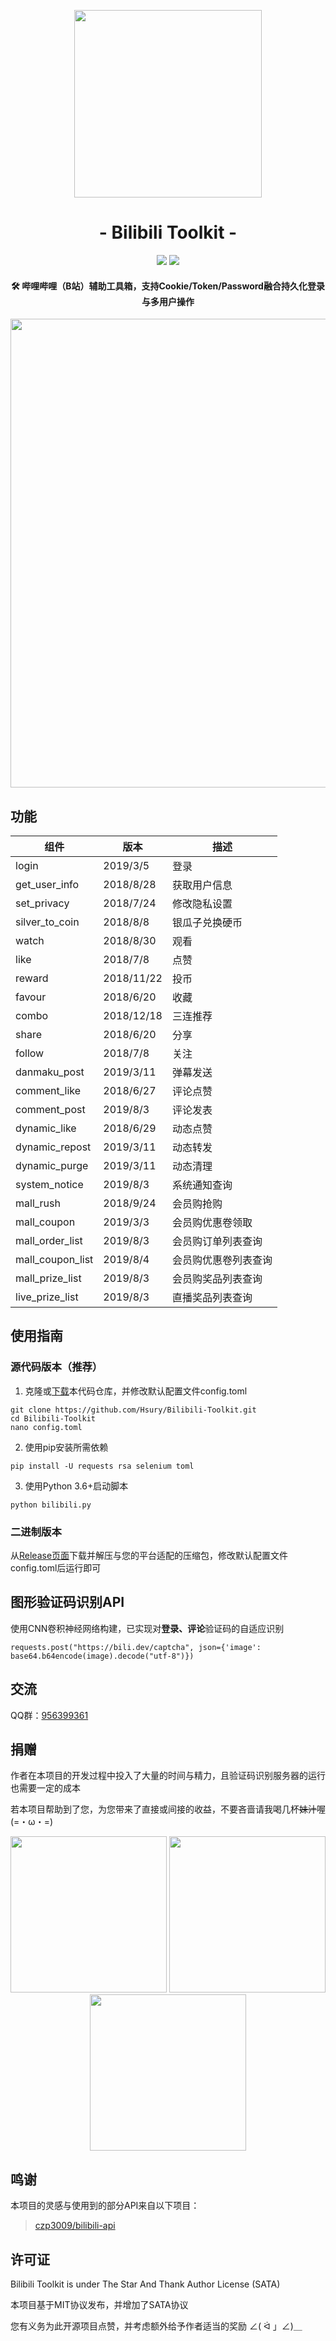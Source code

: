 <p align="center">
<img src="https://cdn.kagamiz.com/Bilibili-Toolkit/bilibili.png" width="300">
</p>

<h1 align="center">- Bilibili Toolkit -</h1>

<p align="center">
<img src="https://img.shields.io/badge/version-2019.8.4-green.svg?longCache=true&style=for-the-badge">
<img src="https://img.shields.io/badge/license-SATA-blue.svg?longCache=true&style=for-the-badge">
</p>

<h4 align="center">🛠️ 哔哩哔哩（B站）辅助工具箱，支持Cookie/Token/Password融合持久化登录与多用户操作</h4>

<p align="center">
<img src="https://cdn.kagamiz.com/Bilibili-Toolkit/demo.png" width="750">
</p>

## 功能

|组件                |版本           |描述                          |
|--------------------|---------------|------------------------------|
|login               |2019/3/5       |登录                          |
|get_user_info       |2018/8/28      |获取用户信息                  |
|set_privacy         |2018/7/24      |修改隐私设置                  |
|silver_to_coin      |2018/8/8       |银瓜子兑换硬币                |
|watch               |2018/8/30      |观看                          |
|like                |2018/7/8       |点赞                          |
|reward              |2018/11/22     |投币                          |
|favour              |2018/6/20      |收藏                          |
|combo               |2018/12/18     |三连推荐                      |
|share               |2018/6/20      |分享                          |
|follow              |2018/7/8       |关注                          |
|danmaku_post        |2019/3/11      |弹幕发送                      |
|comment_like        |2018/6/27      |评论点赞                      |
|comment_post        |2019/8/3       |评论发表                      |
|dynamic_like        |2018/6/29      |动态点赞                      |
|dynamic_repost      |2019/3/11      |动态转发                      |
|dynamic_purge       |2019/3/11      |动态清理                      |
|system_notice       |2019/8/3       |系统通知查询                  |
|mall_rush           |2018/9/24      |会员购抢购                    |
|mall_coupon         |2019/3/3       |会员购优惠卷领取              |
|mall_order_list     |2019/8/3       |会员购订单列表查询            |
|mall_coupon_list    |2019/8/4       |会员购优惠卷列表查询          |
|mall_prize_list     |2019/8/3       |会员购奖品列表查询            |
|live_prize_list     |2019/8/3       |直播奖品列表查询              |

## 使用指南

### 源代码版本（推荐）

1. 克隆或[下载](https://github.com/Hsury/Bilibili-Toolkit/archive/master.zip)本代码仓库，并修改默认配置文件config.toml

```
git clone https://github.com/Hsury/Bilibili-Toolkit.git
cd Bilibili-Toolkit
nano config.toml
```

2. 使用pip安装所需依赖

```
pip install -U requests rsa selenium toml
```

3. 使用Python 3.6+启动脚本

```
python bilibili.py
```

### 二进制版本

从[Release页面](https://github.com/Hsury/Bilibili-Toolkit/releases)下载并解压与您的平台适配的压缩包，修改默认配置文件config.toml后运行即可

## 图形验证码识别API

使用CNN卷积神经网络构建，已实现对**登录、评论**验证码的自适应识别

```
requests.post("https://bili.dev/captcha", json={'image': base64.b64encode(image).decode("utf-8")})
```

## 交流

QQ群：[956399361](https://jq.qq.com/?_wv=1027&k=5BO0c7o)

## 捐赠

作者在本项目的开发过程中投入了大量的时间与精力，且验证码识别服务器的运行也需要一定的成本

若本项目帮助到了您，为您带来了直接或间接的收益，不要吝啬请我喝几杯~~妹汁~~喔 (=・ω・=)

<p align="center">
<img src="https://cdn.kagamiz.com/Bilibili-Toolkit/donate_alipay.png" width="250">
<img src="https://cdn.kagamiz.com/Bilibili-Toolkit/donate_wechat.png" width="250">
<img src="https://cdn.kagamiz.com/Bilibili-Toolkit/donate_alipay_redpacket.png" width="250">
</p>

## 鸣谢

本项目的灵感与使用到的部分API来自以下项目：

> [czp3009/bilibili-api](https://github.com/czp3009/bilibili-api)

## 许可证

Bilibili Toolkit is under The Star And Thank Author License (SATA)

本项目基于MIT协议发布，并增加了SATA协议

您有义务为此开源项目点赞，并考虑额外给予作者适当的奖励 ∠( ᐛ 」∠)＿
